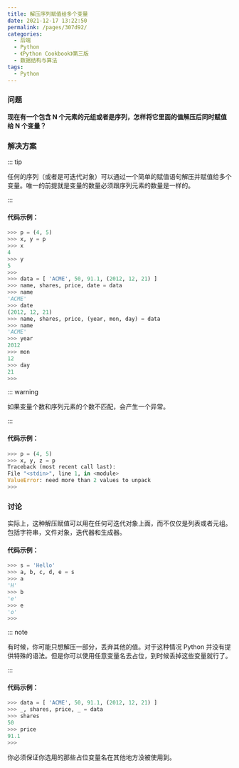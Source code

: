 ```yaml
---
title: 解压序列赋值给多个变量
date: 2021-12-17 13:22:50
permalink: /pages/307d92/
categories:
  - 后端
  - Python
  - 《Python Cookbook》第三版
  - 数据结构与算法
tags:
  - Python
---
```


### 问题

**现在有一个包含 N 个元素的元组或者是序列，怎样将它里面的值解压后同时赋值给 N 个变量？**

### 解决方案

::: tip

任何的序列（或者是可迭代对象）可以通过一个简单的赋值语句解压并赋值给多个变量。唯一的前提就是变量的数量必须跟序列元素的数量是一样的。

:::

#### 代码示例：

```python
>>> p = (4, 5)
>>> x, y = p
>>> x
4
>>> y
5
>>>
>>> data = [ 'ACME', 50, 91.1, (2012, 12, 21) ]
>>> name, shares, price, date = data
>>> name
'ACME'
>>> date
(2012, 12, 21)
>>> name, shares, price, (year, mon, day) = data
>>> name
'ACME'
>>> year
2012
>>> mon
12
>>> day
21
>>>
```

::: warning

如果变量个数和序列元素的个数不匹配，会产生一个异常。

:::

#### 代码示例：

```python
>>> p = (4, 5)
>>> x, y, z = p
Traceback (most recent call last):
File "<stdin>", line 1, in <module>
ValueError: need more than 2 values to unpack
>>>
```

### 讨论

实际上，这种解压赋值可以用在任何可迭代对象上面，而不仅仅是列表或者元组。包括字符串，文件对象，迭代器和生成器。

#### 代码示例：

```python
>>> s = 'Hello'
>>> a, b, c, d, e = s
>>> a
'H'
>>> b
'e'
>>> e
'o'
>>>
```

::: note

有时候，你可能只想解压一部分，丢弃其他的值。对于这种情况 Python 并没有提供特殊的语法。但是你可以使用任意变量名去占位，到时候丢掉这些变量就行了。

:::

#### 代码示例：

```python
>>> data = [ 'ACME', 50, 91.1, (2012, 12, 21) ]
>>> _, shares, price, _ = data
>>> shares
50
>>> price
91.1
>>>
```

你必须保证你选用的那些占位变量名在其他地方没被使用到。
